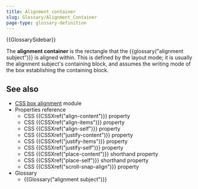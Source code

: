 ```yaml
---
title: Alignment container
slug: Glossary/Alignment_Container
page-type: glossary-definition
---
```


{{GlossarySidebar}}

The **alignment container** is the rectangle that the {{glossary("alignment subject")}} is aligned within. This is defined by the layout mode; it is usually the alignment subject's containing block, and assumes the writing mode of the box establishing the containing block.

## See also

- [CSS box alignment](/en-US/docs/Web/CSS/CSS_box_alignment) module
- Properties reference
  - CSS {{CSSXref("align-content")}} property
  - CSS {{CSSXref("align-items")}} property
  - CSS {{CSSXref("align-self")}} property
  - CSS {{CSSXref("justify-content")}} property
  - CSS {{CSSXref("justify-items")}} property
  - CSS {{CSSXref("justify-self")}} property
  - CSS {{CSSXref("place-content")}} shorthand property
  - CSS {{CSSXref("place-self")}} shorthand property
  - CSS {{CSSXref("scroll-snap-align")}} property
- Glossary
  - {{Glossary("alignment subject")}}
